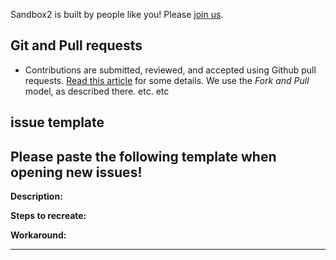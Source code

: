 <!--- Please use the [issue template](https://github.com/jerearista/sandbox2/master/CONTRIBUTING.md#issue-template) described in Jere's [contribution guidelines](https://github.com/jerearista/sandbox2/master/CONTRIBUTING.md). --->

Sandbox2 is built by people like you! Please [join us](https://github.com/jerearista/sandbox2).

## Git and Pull requests
* Contributions are submitted, reviewed, and accepted using Github pull requests. [Read this article](https://help.github.com/articles/using-pull-requests) for some details. We use the _Fork and Pull_ model, as described there.
etc. etc

## issue template ##

Please paste the following template when opening new issues!
---
**Description:** 

**Steps to recreate:** 

**Workaround:** 

---

